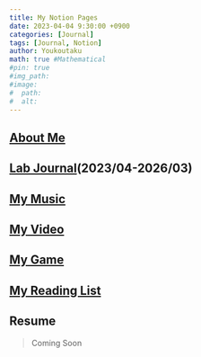 ```yaml
---
title: My Notion Pages
date: 2023-04-04 9:30:00 +0900
categories: [Journal]
tags: [Journal, Notion]
author: Youkoutaku
math: true #Mathematical
#pin: true
#img_path:
#image:
#  path: 
#  alt: 
---
```


## [About Me](https://youkoutaku.notion.site/About-Me-10a56db406d480eca968df884a38eefe?pvs=4)

## [Lab Journal](https://youkoutaku.notion.site/Lab-Journal-cde43795142d448ab96cb0233225cf6b?pvs=4)(2023/04-2026/03)

## [My Music](https://youkoutaku.notion.site/My-Music-d21e63fdf152499283410c2d78ccd674?pvs=4)

## [My Video](https://youkoutaku.notion.site/Video-7bd889568add4d6fb952fe4973c715da?pvs=4)

## [My Game](https://youkoutaku.notion.site/My-Game-85453a6f8846423e9964d52239f7064d?pvs=4)

## [My Reading List](https://youkoutaku.notion.site/63d1a861bff042c2b13755afa46a2ed0?v=556ff62d749c4dc2a8d8dda378053c5f&pvs=4)

## Resume
> Coming Soon